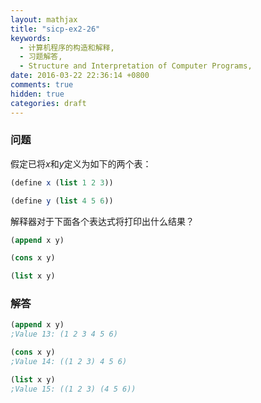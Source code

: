```yaml
---
layout: mathjax
title: "sicp-ex2-26"
keywords:
  - 计算机程序的构造和解释,
  - 习题解答,
  - Structure and Interpretation of Computer Programs,
date: 2016-03-22 22:36:14 +0800
comments: true
hidden: true
categories: draft
---
```


### 问题

假定已将$x$和$y$定义为如下的两个表：

``` scheme
(define x (list 1 2 3))

(define y (list 4 5 6))
```

解释器对于下面各个表达式将打印出什么结果？

``` scheme
(append x y)

(cons x y)

(list x y)
```

### 解答

``` scheme
(append x y)
;Value 13: (1 2 3 4 5 6)

(cons x y)
;Value 14: ((1 2 3) 4 5 6)

(list x y)
;Value 15: ((1 2 3) (4 5 6))
```
